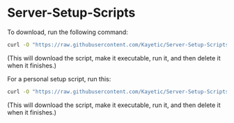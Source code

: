 # Server-Setup-Scripts

To download, run the following command:

```bash
curl -O "https://raw.githubusercontent.com/Kayetic/Server-Setup-Scripts/main/general.sh" && chmod +x general.sh && sudo bash general.sh && rm general.sh
```

(This will download the script, make it executable, run it, and then delete it when it finishes.)

For a personal setup script, run this:

```bash
curl -O "https://raw.githubusercontent.com/Kayetic/Server-Setup-Scripts/main/personal.sh" && chmod +x personal.sh && sudo bash personal.sh && rm personal.sh
```

(This will download the script, make it executable, run it, and then delete it when it finishes.)
